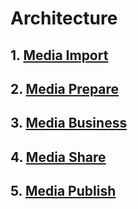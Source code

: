 # Architecture


## 1. [Media Import](media_import.md)
## 2. [Media Prepare](media_prepare.md)
## 3. [Media Business](media_business.md)
## 4. [Media Share](media_share.md)
## 5. [Media Publish](media_publish.md)

